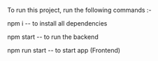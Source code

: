 To run this project, run the following commands :-

npm i -- to install all dependencies

npm start -- to run the backend

npm run start -- to start app (Frontend)
